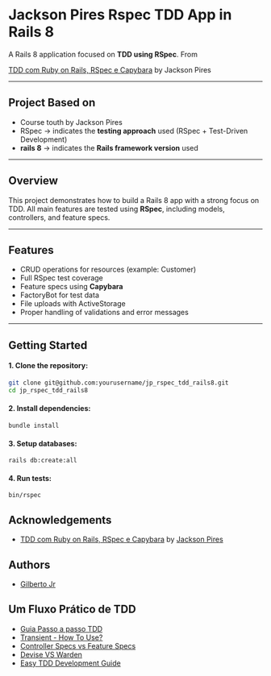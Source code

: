 # Jackson Pires Rspec TDD App in Rails 8

A Rails 8 application focused on **TDD using RSpec**.
From

[TDD com Ruby on Rails, RSpec e Capybara](https://www.udemy.com/course/rails-tdd/) by Jackson Pires

---

## Project Based on

- Course touth by Jackson Pires
- RSpec → indicates the **testing approach** used (RSpec + Test-Driven Development)
- **rails 8** → indicates the **Rails framework version** used

---

## Overview

This project demonstrates how to build a Rails 8 app with a strong focus on TDD. All main features are tested using **RSpec**, including models, controllers, and feature specs.

---

## Features

- CRUD operations for resources (example: Customer)
- Full RSpec test coverage
- Feature specs using **Capybara**
- FactoryBot for test data
- File uploads with ActiveStorage
- Proper handling of validations and error messages

---

## Getting Started

#### 1. Clone the repository:

```bash
git clone git@github.com:yourusername/jp_rspec_tdd_rails8.git
cd jp_rspec_tdd_rails8
```

#### 2. Install dependencies:

```
bundle install
```

#### 3. Setup databases:

```
rails db:create:all
```

#### 4. Run tests:

```
bin/rspec
```

## Acknowledgements

- [TDD com Ruby on Rails, RSpec e Capybara](https://www.udemy.com/course/rails-tdd/) by [Jackson Pires](https://www.udemy.com/user/jackson-pires-de-oliveira-santos-junior/)

## Authors

- [Gilberto Jr](https://www.linkedin.com/in/giljrx/)

## Um Fluxo Prático de TDD

- [Guia Passo a passo TDD](/fluxo_pratico_tdd.md)
- [Transient - How To Use?](/public/transient_howto.html)
- [Controller Specs vs Feature Specs](/controller_vs_feature_specs.md)
- [Devise VS Warden](/devise_vs_warden_test.md)
- [Easy TDD Development Guide](/tdd_easy_flux.md)
